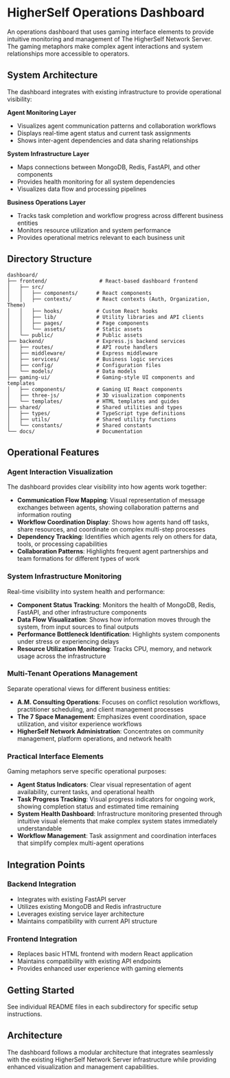 # HigherSelf Operations Dashboard

An operations dashboard that uses gaming interface elements to provide intuitive monitoring and management of The HigherSelf Network Server. The gaming metaphors make complex agent interactions and system relationships more accessible to operators.

## System Architecture

The dashboard integrates with existing infrastructure to provide operational visibility:

**Agent Monitoring Layer**
- Visualizes agent communication patterns and collaboration workflows
- Displays real-time agent status and current task assignments
- Shows inter-agent dependencies and data sharing relationships

**System Infrastructure Layer**
- Maps connections between MongoDB, Redis, FastAPI, and other components
- Provides health monitoring for all system dependencies
- Visualizes data flow and processing pipelines

**Business Operations Layer**
- Tracks task completion and workflow progress across different business entities
- Monitors resource utilization and system performance
- Provides operational metrics relevant to each business unit

## Directory Structure

```
dashboard/
├── frontend/                 # React-based dashboard frontend
│   ├── src/
│   │   ├── components/      # React components
│   │   ├── contexts/        # React contexts (Auth, Organization, Theme)
│   │   ├── hooks/           # Custom React hooks
│   │   ├── lib/             # Utility libraries and API clients
│   │   ├── pages/           # Page components
│   │   └── assets/          # Static assets
│   └── public/              # Public assets
├── backend/                 # Express.js backend services
│   ├── routes/              # API route handlers
│   ├── middleware/          # Express middleware
│   ├── services/            # Business logic services
│   ├── config/              # Configuration files
│   └── models/              # Data models
├── gaming-ui/               # Gaming-style UI components and templates
│   ├── components/          # Gaming UI React components
│   ├── three-js/            # 3D visualization components
│   └── templates/           # HTML templates and guides
├── shared/                  # Shared utilities and types
│   ├── types/               # TypeScript type definitions
│   ├── utils/               # Shared utility functions
│   └── constants/           # Shared constants
└── docs/                    # Documentation
```

## Operational Features

### Agent Interaction Visualization

The dashboard provides clear visibility into how agents work together:

- **Communication Flow Mapping**: Visual representation of message exchanges between agents, showing collaboration patterns and information routing
- **Workflow Coordination Display**: Shows how agents hand off tasks, share resources, and coordinate on complex multi-step processes
- **Dependency Tracking**: Identifies which agents rely on others for data, tools, or processing capabilities
- **Collaboration Patterns**: Highlights frequent agent partnerships and team formations for different types of work

### System Infrastructure Monitoring

Real-time visibility into system health and performance:

- **Component Status Tracking**: Monitors the health of MongoDB, Redis, FastAPI, and other infrastructure components
- **Data Flow Visualization**: Shows how information moves through the system, from input sources to final outputs
- **Performance Bottleneck Identification**: Highlights system components under stress or experiencing delays
- **Resource Utilization Monitoring**: Tracks CPU, memory, and network usage across the infrastructure

### Multi-Tenant Operations Management

Separate operational views for different business entities:

- **A.M. Consulting Operations**: Focuses on conflict resolution workflows, practitioner scheduling, and client management processes
- **The 7 Space Management**: Emphasizes event coordination, space utilization, and visitor experience workflows
- **HigherSelf Network Administration**: Concentrates on community management, platform operations, and network health

### Practical Interface Elements

Gaming metaphors serve specific operational purposes:

- **Agent Status Indicators**: Clear visual representation of agent availability, current tasks, and operational health
- **Task Progress Tracking**: Visual progress indicators for ongoing work, showing completion status and estimated time remaining
- **System Health Dashboard**: Infrastructure monitoring presented through intuitive visual elements that make complex system states immediately understandable
- **Workflow Management**: Task assignment and coordination interfaces that simplify complex multi-agent operations

## Integration Points

### Backend Integration
- Integrates with existing FastAPI server
- Utilizes existing MongoDB and Redis infrastructure
- Leverages existing service layer architecture
- Maintains compatibility with current API structure

### Frontend Integration
- Replaces basic HTML frontend with modern React application
- Maintains compatibility with existing API endpoints
- Provides enhanced user experience with gaming elements

## Getting Started

See individual README files in each subdirectory for specific setup instructions.

## Architecture

The dashboard follows a modular architecture that integrates seamlessly with the existing HigherSelf Network Server infrastructure while providing enhanced visualization and management capabilities.
